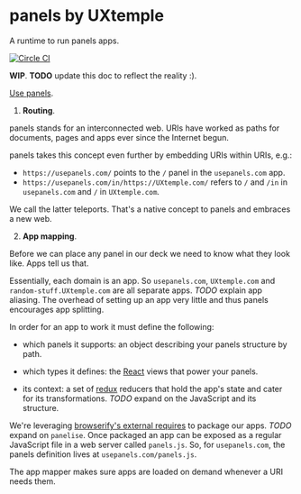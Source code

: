# panels by UXtemple

A runtime to run panels apps.

[![Circle CI](https://circleci.com/gh/UXtemple/panels.svg?style=svg)](https://circleci.com/gh/UXtemple/panels)

**WIP**.
**TODO** update this doc to reflect the reality :).

[Use panels](https://usepanels.com).

1. **Routing**.

panels stands for an interconnected web.
URIs have worked as paths for documents, pages and apps ever since the Internet begun.

panels takes this concept even further by embedding URIs within URIs, e.g.:
- `https://usepanels.com/` points to the `/` panel in the `usepanels.com` app.
- `https://usepanels.com/in/https://UXtemple.com/` refers to `/` and `/in` in `usepanels.com` and
`/` in `UXtemple.com`.

We call the latter teleports. That's a native concept to panels and embraces a new web.

2. **App mapping**.

Before we can place any panel in our deck we need to know what they look like. Apps tell us that.

Essentially, each domain is an app. So `usepanels.com`, `UXtemple.com` and `random-stuff.UXtemple.com`
are all separate apps.
*TODO* explain app aliasing.
The overhead of setting up an app very little and thus panels encourages app splitting.

In order for an app to work it must define the following:
- which panels it supports:
an object describing your panels structure by path.

- which types it defines:
the [React](http://facebook.github.io/react/) views that power your panels.

- its context:
a set of [redux](https://github.com/rackt/redux) reducers that hold the app's state and cater
for its transformations.
*TODO* expand on the JavaScript and its structure.

We're leveraging [browserify's external requires](https://github.com/substack/node-browserify#external-requires)
to package our apps.
*TODO* expand on `panelise`.
Once packaged an app can be exposed as a regular JavaScript file in a web server called `panels.js`.
So, for `usepanels.com`, the panels definition lives at `usepanels.com/panels.js`.

The app mapper makes sure apps are loaded on demand whenever a URI needs them.
